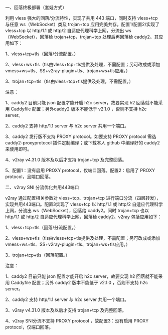 一、回落终极部署（套娃方式）

利用 vless 强大的回落/分流特性，实现了共用 443 端口，同时支持 vless+tcp 与任意 ws（WebSocket）类及 trojan+tcp 应用完美共存。配置1/配置2/实现了 vless+tcp 以 http/1.1 或 http/2 自适应代理科学上网，分流出 ws（WebSocket），回落给 trojan+tcp，trojan+tcp 处理后再回落给 caddy2。其应用如下：

1、vless+tcp+tls（回落/分流配置。）

2、vless+ws+tls（tls由vless+tcp+tls提供及处理，不需配置；另可改成或添加vmess+ws+tls、SS+v2ray-plugin+tls、trojan+ws+tls应用。）

3、trojan+tcp+tls（tls由vless+tcp+tls提供及处理，不需配置。）

注意：

1、caddy2 目前只能 json 配置才能开启 h2c server，故要实现 h2 回落就不能采用 Caddyfile 配置；另外caddy2 版本不能低于 v2.1.0 ，否则不支持 h2c server。

2、caddy2 支持 http/1.1 server 与 h2c server 共用一个端口。

3、caddy2 发行版不支持 PROXY protocol。如要支持 PROXY protocol 需选 caddy2-proxyprotocol 插件定制编译；或下载本人 github 中编译好的 caddy2 来使用即可。

4、v2ray v4.31.0 版本及以后才支持 trojan+tcp 及完整回落。

5、配置1：没有启用 PROXY protocol，仅端口回落。配置2：启用了 PROXY protocol，且端口回落。

二、v2ray SNI 分流优化共用443端口

v2ray 通过配置相关参数对 vless+tcp、trojan+tcp 进行端口分流（四层转发），实现共用443端口。配置3实现了 vless+tcp 以 http/1.1 或 http/2 自适应代理科学上网，分流出 ws（WebSocket），回落给 caddy2。同时 trojan+tcp 也以 http/1.1 或 http/2 自适应代理科学上网，回落给 caddy2。v2ray 包括应用如下：

1、vless+tcp+tls（回落/分流配置。）

2、vless+ws+tls（tls由vless+tcp+tls提供及处理，不需配置；另可改成或添加vmess+ws+tls、SS+v2ray-plugin+tls、trojan+ws+tls应用。）

3、trojan+tcp+tls（回落配置。）

注意：

1、caddy2 目前只能 json 配置才能开启 h2c server，故要实现 h2 回落就不能采用 Caddyfile 配置；另外 caddy2 版本不能低于 v2.1.0 ，否则不支持 h2c server。

2、caddy2 支持 http/1.1 server 与 h2c server 共用一个端口。

3、v2ray v4.31.0 版本及以后才支持 trojan+tcp 及完整回落。

4、v2ray SNI分流不支持 PROXY protocol ，故配置3：没有启用 PROXY protocol，仅端口回落。
